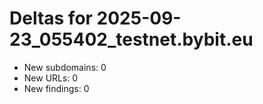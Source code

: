 # Deltas for 2025-09-23_055402_testnet.bybit.eu
- New subdomains: 0
- New URLs: 0
- New findings: 0
